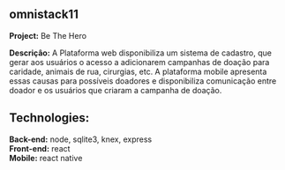 ## omnistack11
**Project:** Be The Hero 

**Descriçâo:** A Plataforma web disponibiliza um sistema de cadastro, que gerar aos usuários o acesso a adicionarem campanhas de doação para caridade, animais de rua, cirurgias, etc. A plataforma mobile apresenta essas causas para possíveis doadores e disponibiliza comunicação entre doador e os usuários que criaram a campanha de doação.     

## Technologies:
**Back-end:** 
  node, sqlite3, knex, express                                             
**Front-end:**
  react                               
**Mobile:**
  react native                  
  
  
